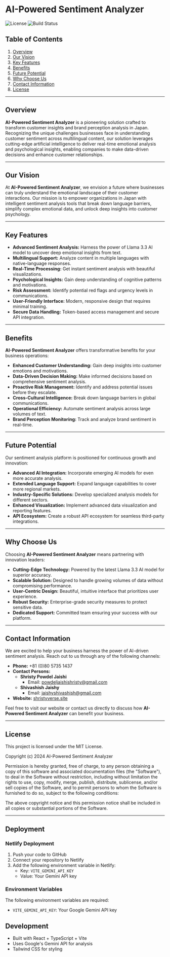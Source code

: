 # **AI-Powered Sentiment Analyzer**

![License](https://img.shields.io/badge/license-MIT-blue.svg)
![Build Status](https://img.shields.io/badge/build-passing-green.svg)

## **Table of Contents**

1. [Overview](#overview)
2. [Our Vision](#our-vision)
3. [Key Features](#key-features)
4. [Benefits](#benefits)
5. [Future Potential](#future-potential)
6. [Why Choose Us](#why-choose-us)
7. [Contact Information](#contact-information)
8. [License](#license)

---

## **Overview**

**AI-Powered Sentiment Analyzer** is a pioneering solution crafted to transform customer insights and brand perception analysis in Japan. Recognizing the unique challenges businesses face in understanding customer sentiment across multilingual content, our solution leverages cutting-edge artificial intelligence to deliver real-time emotional analysis and psychological insights, enabling companies to make data-driven decisions and enhance customer relationships.

---

## **Our Vision**

At **AI-Powered Sentiment Analyzer**, we envision a future where businesses can truly understand the emotional landscape of their customer interactions. Our mission is to empower organizations in Japan with intelligent sentiment analysis tools that break down language barriers, simplify complex emotional data, and unlock deep insights into customer psychology.

---

## **Key Features**

- **Advanced Sentiment Analysis:** Harness the power of Llama 3.3 AI model to uncover deep emotional insights from text.
- **Multilingual Support:** Analyze content in multiple languages with native-language responses.
- **Real-Time Processing:** Get instant sentiment analysis with beautiful visualizations.
- **Psychological Insights:** Gain deep understanding of cognitive patterns and motivations.
- **Risk Assessment:** Identify potential red flags and urgency levels in communications.
- **User-Friendly Interface:** Modern, responsive design that requires minimal training.
- **Secure Data Handling:** Token-based access management and secure API integration.

---

## **Benefits**

**AI-Powered Sentiment Analyzer** offers transformative benefits for your business operations:

- **Enhanced Customer Understanding:** Gain deep insights into customer emotions and motivations.
- **Data-Driven Decision Making:** Make informed decisions based on comprehensive sentiment analysis.
- **Proactive Risk Management:** Identify and address potential issues before they escalate.
- **Cross-Cultural Intelligence:** Break down language barriers in global communications.
- **Operational Efficiency:** Automate sentiment analysis across large volumes of text.
- **Brand Perception Monitoring:** Track and analyze brand sentiment in real-time.

---

## **Future Potential**

Our sentiment analysis platform is positioned for continuous growth and innovation:

- **Advanced AI Integration:** Incorporate emerging AI models for even more accurate analysis.
- **Extended Language Support:** Expand language capabilities to cover more regional markets.
- **Industry-Specific Solutions:** Develop specialized analysis models for different sectors.
- **Enhanced Visualization:** Implement advanced data visualization and reporting features.
- **API Ecosystem:** Create a robust API ecosystem for seamless third-party integrations.

---

## **Why Choose Us**

Choosing **AI-Powered Sentiment Analyzer** means partnering with innovation leaders:

- **Cutting-Edge Technology:** Powered by the latest Llama 3.3 AI model for superior accuracy.
- **Scalable Solution:** Designed to handle growing volumes of data without compromising performance.
- **User-Centric Design:** Beautiful, intuitive interface that prioritizes user experience.
- **Robust Security:** Enterprise-grade security measures to protect sensitive data.
- **Dedicated Support:** Committed team ensuring your success with our platform.

---

## **Contact Information**

We are excited to help your business harness the power of AI-driven sentiment analysis. Reach out to us through any of the following channels:

- **Phone:** +81 (0)80 5735 1437
- **Contact Persons:**
  - **Shristy Powdel Jaishi**
    - Email: [powdeljaishishristy@gmail.com](mailto:powdeljaishishristy@gmail.com)
  - **Shivashish Jaishy**
    - Email: [jaishyshivashish@gmail.com](mailto:jaishyshivashish@gmail.com)
- **Website:** [shristyverse.site](https://shristyverse.site)

Feel free to visit our website or contact us directly to discuss how **AI-Powered Sentiment Analyzer** can benefit your business.

---

## **License**

This project is licensed under the MIT License.

Copyright (c) 2024 AI-Powered Sentiment Analyzer

Permission is hereby granted, free of charge, to any person obtaining a copy of this software and associated documentation files (the "Software"), to deal in the Software without restriction, including without limitation the rights to use, copy, modify, merge, publish, distribute, sublicense, and/or sell copies of the Software, and to permit persons to whom the Software is furnished to do so, subject to the following conditions:

The above copyright notice and this permission notice shall be included in all copies or substantial portions of the Software.

---

## **Deployment**

### **Netlify Deployment**

1. Push your code to GitHub
2. Connect your repository to Netlify
3. Add the following environment variable in Netlify:
   - Key: `VITE_GEMINI_API_KEY`
   - Value: Your Gemini API key

### **Environment Variables**

The following environment variables are required:

- `VITE_GEMINI_API_KEY`: Your Google Gemini API key

## **Development**

- Built with React + TypeScript + Vite
- Uses Google's Gemini API for analysis
- Tailwind CSS for styling
